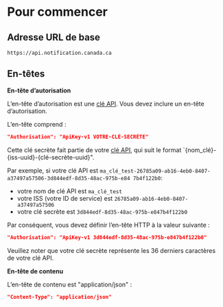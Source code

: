 # Pour commencer

## Adresse URL de base

```
https://api.notification.canada.ca
```
## En-têtes

**En-tête d’autorisation**

L’en-tête d’autorisation est une [clé API](keys.md). Vous devez inclure un en-tête d’autorisation.

L’en-tête comprend :

```json
"Authorisation": "ApiKey-v1 VOTRE-CLÉ-SECRÈTE"
```

Cette clé secrète fait partie de votre [clé API](keys.md), qui suit le format `{nom_clé}-{iss-uuid}-{clé-secrète-uuid}".

Par exemple, si votre clé API est
`ma_clé_test-26785a09-ab16-4eb0-8407-a37497a57506-3d844edf-8d35-48ac-975b-e84 7b4f122b0`:

* votre nom de clé API est `ma_clé_test`
* votre ISS (votre ID de service) est `26785a09-ab16-4eb0-8407-a37497a57506`
* votre clé secrète est `3d844edf-8d35-48ac-975b-e847b4f122b0`

Par conséquent, vous devez définir l’en-tête HTTP à la valeur suivante :

```json
"Authorisation": "ApiKey-v1 3d844edf-8d35-48ac-975b-e847b4f122b0"
```

Veuillez noter que votre clé secrète représente les 36 derniers caractères de votre clé API.

**En-tête de contenu**

L’en-tête de contenu est "application/json" :

```json
"Content-Type": "application/json"
```

